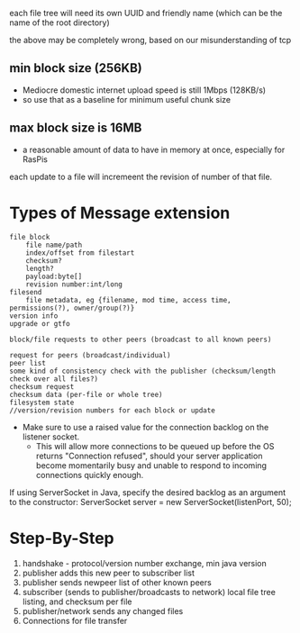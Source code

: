 <!-- MAX_INCOMING_CONNECTIONS
MAX_OUTBOUND_CONNECTIONS
pipe
	peer
		ip address, port
listener
a queue for downloads when no connection ports are free -->

each file tree will need its own UUID and friendly name (which can be the name of the root directory)

the above may be completely wrong, based on our misunderstanding of tcp

min block size (256KB)
-----
* Mediocre domestic internet upload speed is still 1Mbps (128KB/s)
* so use that as a baseline for minimum useful chunk size

max block size is 16MB
-------
* a reasonable amount of data to have in memory at once, especially for RasPis

each update to a file will incremeent the revision of number of that file.

Types of Message extension
==========================

    file block
        file name/path
        index/offset from filestart
        checksum?
        length?
        payload:byte[]
        revision number:int/long
    filesend
        file metadata, eg {filename, mod time, access time, permissions(?), owner/group(?)}
    version info
    upgrade or gtfo

<!-- //'haveblock' advertisements to fellow subscribed mirrors -->
    block/file requests to other peers (broadcast to all known peers)

    request for peers (broadcast/individual)
    peer list
    some kind of consistency check with the publisher (checksum/length check over all files?)
    checksum request
    checksum data (per-file or whole tree)
    filesystem state
    //version/revision numbers for each block or update

* Make sure to use a raised value for the connection backlog on the listener socket.
    * This will allow more connections to be queued up before the OS returns "Connection refused",
should your server application become momentarily busy and unable to respond to incoming connections quickly enough.

If using ServerSocket in Java, specify the desired backlog as an argument to the constructor:
    ServerSocket server = new ServerSocket(listenPort, 50);

Step-By-Step
============
1. handshake - protocol/version number exchange, min java version
2. publisher adds this new peer to subscriber list
3. publisher sends newpeer list of other known peers
4. subscriber (sends to publisher/broadcasts to network) local file tree listing, and checksum per file
5. publisher/network sends any changed files
6. Connections for file transfer
